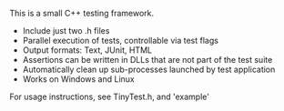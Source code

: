 This is a small C++ testing framework.

* Include just two .h files
* Parallel execution of tests, controllable via test flags
* Output formats: Text, JUnit, HTML
* Assertions can be written in DLLs that are not part of the test suite
* Automatically clean up sub-processes launched by test application
* Works on Windows and Linux
	
For usage instructions, see TinyTest.h, and 'example'